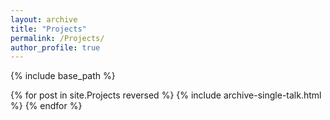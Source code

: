 ```yaml
---
layout: archive
title: "Projects"
permalink: /Projects/
author_profile: true
---
```


{% include base_path %}

{% for post in site.Projects reversed %}
  {% include archive-single-talk.html %}
{% endfor %}

<!-- 加reversed进行反序 -->